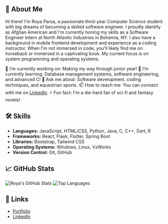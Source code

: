 ## 🚀 About Me

Hi there! I'm Roya Parsa, a passionate third-year Computer Science student with big dreams of becoming a skilled software engineer. I proudly identify as Afghan American and I'm currently honing my skills as a Software Engineer Intern at North Atlantic Industries in Bohemia, NY. I also have a background in mobile frontend development and experience as a coding instructor. When I'm not immersed in code, you'll likely find me on horseback or immersed in a captivating book. My current focus is on system programming and operating systems.

🔭 I’m currently working on: Making my way through junior year!
🌱 I’m currently learning: Database management systems, software engineering, and advanced C!
💬 Ask me about: Software development, coding techniques, and equestrian sports.
📫 How to reach me: You can connect with me on [LinkedIn](https://www.linkedin.com/in/roya-parsa-715b42234/).
⚡ Fun fact: I'm a die-hard fan of sci-fi and fantasy novels!

## 🛠 Skills

- **Languages:** JavaScript, HTML/CSS, Python, Java, C, C++, Dart, R
- **Frameworks:** React, Flask, Flutter, Spring Boot
- **Libraries:** Bootstrap, Tailwind CSS
- **Operating Systems:** Windows, Linux, VxWorks
- **Version Control:** Git, GitHub

## 📈 GitHub Stats

![Roya's GitHub Stats](https://github-readme-stats.vercel.app/api?username=rparsa49&show_icons=true&theme=dark)
![Top Languages](https://github-readme-stats.vercel.app/api/top-langs/?username=rparsa49&layout=compact&theme=dark)

## 🔗 Links

- [Portfolio](https://royaparsa.dev)
- [LinkedIn](https://www.linkedin.com/in/roya-parsa-715b42234/)

